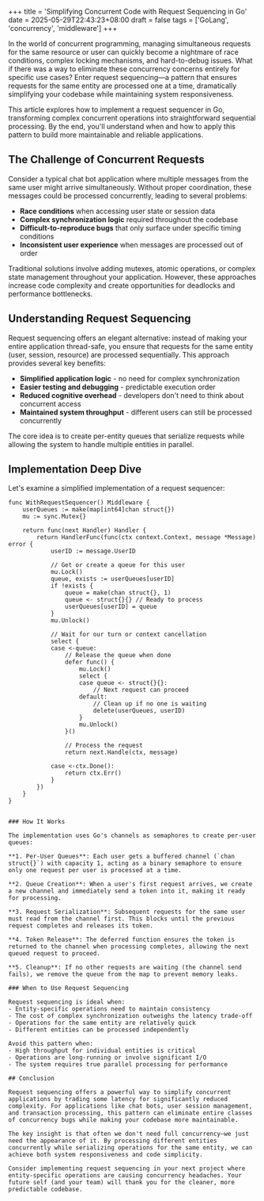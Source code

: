 +++
title = 'Simplifying Concurrent Code with Request Sequencing in Go'
date = 2025-05-29T22:43:23+08:00
draft = false
tags = ['GoLang', 'concurrency', 'middleware']
+++

In the world of concurrent programming, managing simultaneous requests for the same resource or user can quickly become a nightmare of race conditions, complex locking mechanisms, and hard-to-debug issues. What if there was a way to eliminate these concurrency concerns entirely for specific use cases? Enter request sequencing—a pattern that ensures requests for the same entity are processed one at a time, dramatically simplifying your codebase while maintaining system responsiveness.

This article explores how to implement a request sequencer in Go, transforming complex concurrent operations into straightforward sequential processing. By the end, you'll understand when and how to apply this pattern to build more maintainable and reliable applications.

## The Challenge of Concurrent Requests

Consider a typical chat bot application where multiple messages from the same user might arrive simultaneously. Without proper coordination, these messages could be processed concurrently, leading to several problems:

- **Race conditions** when accessing user state or session data
- **Complex synchronization logic** required throughout the codebase  
- **Difficult-to-reproduce bugs** that only surface under specific timing conditions
- **Inconsistent user experience** when messages are processed out of order

Traditional solutions involve adding mutexes, atomic operations, or complex state management throughout your application. However, these approaches increase code complexity and create opportunities for deadlocks and performance bottlenecks.

## Understanding Request Sequencing

Request sequencing offers an elegant alternative: instead of making your entire application thread-safe, you ensure that requests for the same entity (user, session, resource) are processed sequentially. This approach provides several key benefits:

- **Simplified application logic** - no need for complex synchronization
- **Easier testing and debugging** - predictable execution order
- **Reduced cognitive overhead** - developers don't need to think about concurrent access
- **Maintained system throughput** - different users can still be processed concurrently

The core idea is to create per-entity queues that serialize requests while allowing the system to handle multiple entities in parallel.

## Implementation Deep Dive

Let's examine a simplified implementation of a request sequencer:

```golang
func WithRequestSequencer() Middleware {
	userQueues := make(map[int64]chan struct{})
	mu := sync.Mutex{}

	return func(next Handler) Handler {
		return HandlerFunc(func(ctx context.Context, message *Message) error {
			userID := message.UserID

			// Get or create a queue for this user
			mu.Lock()
			queue, exists := userQueues[userID]
			if !exists {
				queue = make(chan struct{}, 1)
				queue <- struct{}{} // Ready to process
				userQueues[userID] = queue
			}
			mu.Unlock()

			// Wait for our turn or context cancellation
			select {
			case <-queue:
				// Release the queue when done
				defer func() {
					mu.Lock()
					select {
					case queue <- struct{}{}:
						// Next request can proceed
					default:
						// Clean up if no one is waiting
						delete(userQueues, userID)
					}
					mu.Unlock()
				}()

				// Process the request
				return next.Handle(ctx, message)
				
			case <-ctx.Done():
				return ctx.Err()
			}
		})
	}
}
```
```

### How It Works

The implementation uses Go's channels as semaphores to create per-user queues:

**1. Per-User Queues**: Each user gets a buffered channel (`chan struct{}`) with capacity 1, acting as a binary semaphore to ensure only one request per user is processed at a time.

**2. Queue Creation**: When a user's first request arrives, we create a new channel and immediately send a token into it, making it ready for processing.

**3. Request Serialization**: Subsequent requests for the same user must read from the channel first. This blocks until the previous request completes and releases its token.

**4. Token Release**: The deferred function ensures the token is returned to the channel when processing completes, allowing the next queued request to proceed.

**5. Cleanup**: If no other requests are waiting (the channel send fails), we remove the queue from the map to prevent memory leaks.

### When to Use Request Sequencing

Request sequencing is ideal when:
- Entity-specific operations need to maintain consistency
- The cost of complex synchronization outweighs the latency trade-off
- Operations for the same entity are relatively quick
- Different entities can be processed independently

Avoid this pattern when:
- High throughput for individual entities is critical
- Operations are long-running or involve significant I/O
- The system requires true parallel processing for performance

## Conclusion

Request sequencing offers a powerful way to simplify concurrent applications by trading some latency for significantly reduced complexity. For applications like chat bots, user session management, and transaction processing, this pattern can eliminate entire classes of concurrency bugs while making your codebase more maintainable.

The key insight is that often we don't need full concurrency—we just need the appearance of it. By processing different entities concurrently while serializing operations for the same entity, we can achieve both system responsiveness and code simplicity.

Consider implementing request sequencing in your next project where entity-specific operations are causing concurrency headaches. Your future self (and your team) will thank you for the cleaner, more predictable codebase.

